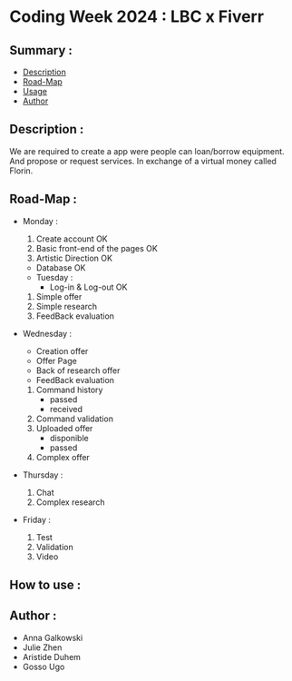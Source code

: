 # Coding Week 2024 : LBC x Fiverr

## Summary :
- [Description](#description--)
- [Road-Map](#road-map-)
- [Usage](#how-to-use-)
- [Author](#author--)

## Description : 
We are required to create a app were people can loan/borrow equipment. 
And propose or request services. In exchange of a virtual money called Florin.

## Road-Map :
- Monday :
  1. Create account OK
  2. Basic front-end of the pages OK
  3. Artistic Direction OK
  + Database OK

  - Tuesday :
    + Log-in & Log-out OK
  1. Simple offer 
  2. Simple research 
  3. FeedBack evaluation 

- Wednesday : 
    + Creation offer
    + Offer Page
    + Back of research offer
    + FeedBack evaluation
  1. Command history 
      - passed
      - received
  2. Command validation
  3. Uploaded offer
      - disponible
      - passed
  4. Complex offer

- Thursday : 
  1. Chat
  2. Complex research

- Friday : 
  1. Test
  2. Validation
  3. Video

## How to use :

## Author : 
- Anna Galkowski
- Julie Zhen
- Aristide Duhem
- Gosso Ugo 
